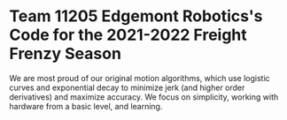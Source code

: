 # Team 11205 Edgemont Robotics's Code for the 2021-2022 Freight Frenzy Season
We are most proud of our original motion algorithms, which use logistic curves and exponential decay to minimize jerk (and higher order derivatives) and maximize accuracy. We focus on simplicity, working with hardware from a basic level, and learning. 

